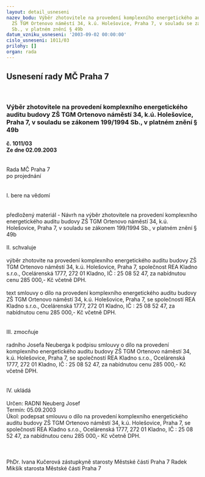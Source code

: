 ```yaml
---
layout: detail_usneseni
nazev_bodu: Výběr zhotovitele na provedení komplexního energetického auditu budovy
  ZŠ TGM Ortenovo náměstí 34, k.ú. Holešovice, Praha 7, v souladu se zákonem 199/1994
  Sb., v platném znění § 49b
datum_vzniku_usneseni: '2003-09-02 00:00:00'
cislo_usneseni: 1011/03
prilohy: []
organ: rada
---
```

<div id="ucUsn_pList" class="usn">
	<span><h2>Usnesení rady MČ Praha 7 </h2>
<br></span><div class="standBody">
<span><h3>Výběr zhotovitele na provedení komplexního energetického auditu budovy ZŠ TGM Ortenovo náměstí 34, k.ú. Holešovice, Praha 7, v souladu se zákonem 199/1994 Sb., v platném znění § 49b</h3></span><div class="center">
		<strong>č. 1011/03</strong><br>
	</div>
<div class="center">
		<strong>Ze dne 02.09.2003</strong><br><br>
	</div>
<br>Rada MČ Praha 7<br>po projednání<br><br><br>I.	bere na vědomí<br><br> <br>předložený materiál - Návrh na výběr zhotovitele na provedení komplexního energetického auditu budovy ZŠ TGM Ortenovo náměstí 34, k.ú. Holešovice, Praha 7, v souladu se zákonem 199/1994 Sb., v platném znění § 49b<br><br>II.  schvaluje <br><br>výběr zhotovite na provedení komplexního energetického auditu budovy ZŠ TGM Ortenovo náměstí 34, k.ú. Holešovice, Praha 7, společnost REA Kladno s.r.o., Ocelárenská 1777, 272 01 Kladno, IČ : 25 08 52 47, za nabídnutou cenu 285 000,- Kč včetně DPH.<br><br>text smlouvy o dílo na provedení komplexního energetického auditu budovy ZŠ TGM Ortenovo náměstí 34, k.ú. Holešovice, Praha 7, se společností REA Kladno s.r.o., Ocelárenská 1777, 272 01 Kladno, IČ : 25 08 52 47, za nabídnutou cenu 285 000,- Kč včetně DPH.<br><br><br>III.	zmocňuje <br><br>radního Josefa Neuberga k podpisu smlouvy o dílo na provedení komplexního energetického auditu budovy ZŠ TGM Ortenovo náměstí 34, k.ú. Holešovice, Praha 7, se společností REA Kladno s.r.o., Ocelárenská 1777, 272 01 Kladno, IČ : 25 08 52 47, za nabídnutou cenu 285 000,- Kč včetně DPH.<br><br><br>IV.	ukládá <br><br>Určen:	RADNI Neuberg Josef<br>Termín: 05.09.2003<br>Úkol:	podepsat smlouvu o dílo na provedení komplexního energetického auditu budovy ZŠ TGM Ortenovo náměstí 34, k.ú. Holešovice, Praha 7, se společností REA Kladno s.r.o., Ocelárenská 1777, 272 01 Kladno, IČ : 25 08 52 47, za nabídnutou cenu 285 000,- Kč včetně DPH.<br> <br><br>	<br>PhDr. Ivana Kučerová zástupkyně starosty Městské části Praha 7	 Radek Mikšík starosta Městské části Praha 7<br>	<br><br>
</div>
</div>
